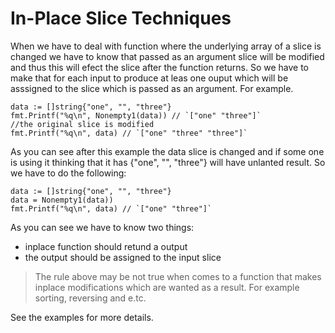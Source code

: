 # In-Place Slice Techniques

When we have to deal with function where the underlying array of a slice is changed we have to know that passed as an argument slice will be modified and thus this will efect the slice after the function returns. So we have to make that for each input to produce at leas one ouput which will be asssigned to the slice which is passed as an argument. For example.
```
data := []string{"one", "", "three"}
fmt.Printf("%q\n", Nonempty1(data)) // `["one" "three"]`
//the original slice is modified
fmt.Printf("%q\n", data) // `["one" "three" "three"]`
```

As you can see after this example the data slice is changed and if some one is using it thinking that it has {"one", "", "three"} will have unlanted result. So we have to do the following:
```
data := []string{"one", "", "three"}
data = Nonempty1(data))
fmt.Printf("%q\n", data) // `["one" "three"]`
```

As you can see we have to know two things:
- inplace function should retund a output
- the output should be assigned to the input slice

>The rule above may be not true when comes to a function that makes inplace modifications which are wanted as a result.
For example sorting, reversing and e.tc.

See the examples for more details.